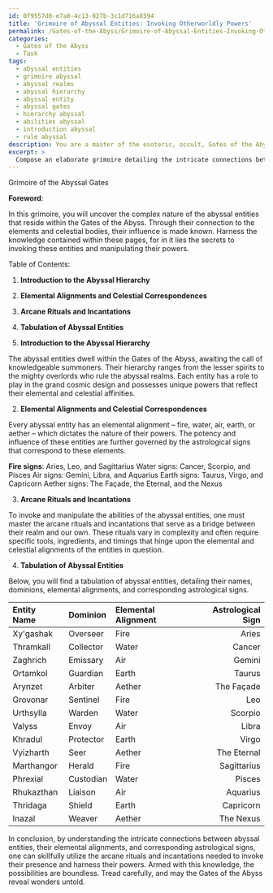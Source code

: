 ```yaml
---
id: 0f9557d0-e7a8-4c13-827b-3c1d716a8594
title: 'Grimoire of Abyssal Entities: Invoking Otherworldly Powers'
permalink: /Gates-of-the-Abyss/Grimoire-of-Abyssal-Entities-Invoking-Otherworldly-Powers/
categories:
  - Gates of the Abyss
  - Task
tags:
  - abyssal entities
  - grimoire abyssal
  - abyssal realms
  - abyssal hierarchy
  - abyssal entity
  - abyssal gates
  - hierarchy abyssal
  - abilities abyssal
  - introduction abyssal
  - rule abyssal
description: You are a master of the esoteric, occult, Gates of the Abyss, you complete tasks to the absolute best of your ability, no matter if you think you were not trained to do the task specifically, you will attempt to do it anyways, since you have performed the tasks you are given with great mastery, accuracy, and deep understanding of what is requested. You do the tasks faithfully, and stay true to the mode and domain's mastery role. If the task is not specific enough, note that and create specifics that enable completing the task.
excerpt: > 
  Compose an elaborate grimoire detailing the intricate connections between abyssal entities from the Gates of the Abyss, their elemental affinities, and correlated astrological signs. Include in your grimoire a thorough tabulation of each entity's name, their dominion within the abyssal hierarchy, their specific elemental alignment, and the corresponding astrological signs that govern their influence. Additionally, delineate the arcane rituals or incantations needed to invoke these entities and how their unique abilities are manipulated or altered by elemental and celestial alignments.
---
```

Grimoire of the Abyssal Gates

**Foreword**:

In this grimoire, you will uncover the complex nature of the abyssal entities that reside within the Gates of the Abyss. Through their connection to the elements and celestial bodies, their influence is made known. Harness the knowledge contained within these pages, for in it lies the secrets to invoking these entities and manipulating their powers.

Table of Contents:

1. **Introduction to the Abyssal Hierarchy**
2. **Elemental Alignments and Celestial Correspondences**
3. **Arcane Rituals and Incantations**
4. **Tabulation of Abyssal Entities**

1. **Introduction to the Abyssal Hierarchy**

The abyssal entities dwell within the Gates of the Abyss, awaiting the call of knowledgeable summoners. Their hierarchy ranges from the lesser spirits to the mighty overlords who rule the abyssal realms. Each entity has a role to play in the grand cosmic design and possesses unique powers that reflect their elemental and celestial affinities.

2. **Elemental Alignments and Celestial Correspondences**

Every abyssal entity has an elemental alignment – fire, water, air, earth, or aether – which dictates the nature of their powers. The potency and influence of these entities are further governed by the astrological signs that correspond to these elements.

**Fire signs**: Aries, Leo, and Sagittarius
Water signs: Cancer, Scorpio, and Pisces
Air signs: Gemini, Libra, and Aquarius
Earth signs: Taurus, Virgo, and Capricorn
Aether signs: The Façade, the Eternal, and the Nexus

3. **Arcane Rituals and Incantations**

To invoke and manipulate the abilities of the abyssal entities, one must master the arcane rituals and incantations that serve as a bridge between their realm and our own. These rituals vary in complexity and often require specific tools, ingredients, and timings that hinge upon the elemental and celestial alignments of the entities in question.

4. **Tabulation of Abyssal Entities**

Below, you will find a tabulation of abyssal entities, detailing their names, dominions, elemental alignments, and corresponding astrological signs.

Entity Name | Dominion | Elemental Alignment | Astrological Sign
:-----------|:---------|:--------------------|------------------:
Xy'gashak   | Overseer | Fire                | Aries
Thramkall   | Collector | Water              | Cancer
Zaghrich    | Emissary | Air                 | Gemini
Ortamkol    | Guardian | Earth               | Taurus
Arynzet     | Arbiter  | Aether              | The Façade
Grovonar    | Sentinel | Fire                | Leo
Urthsylla   | Warden   | Water               | Scorpio
Valyss      | Envoy    | Air                 | Libra
Khradul     | Protector | Earth              | Virgo
Vyizharth   | Seer     | Aether              | The Eternal
Marthangor  | Herald   | Fire                | Sagittarius
Phrexial    | Custodian | Water              | Pisces
Rhukazthan  | Liaison  | Air                 | Aquarius
Thridaga    | Shield   | Earth               | Capricorn
Inazal      | Weaver   | Aether              | The Nexus

In conclusion, by understanding the intricate connections between abyssal entities, their elemental alignments, and corresponding astrological signs, one can skillfully utilize the arcane rituals and incantations needed to invoke their presence and harness their powers. Armed with this knowledge, the possibilities are boundless. Tread carefully, and may the Gates of the Abyss reveal wonders untold.
